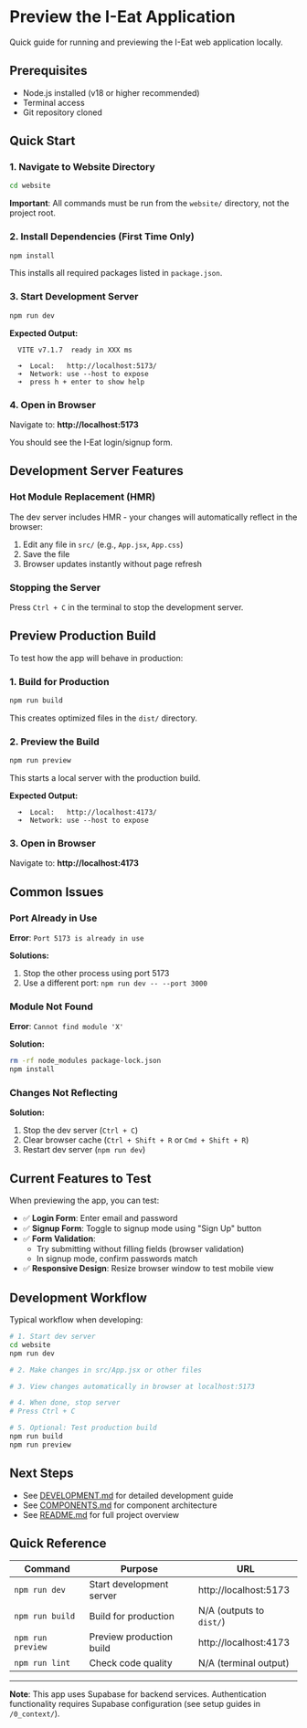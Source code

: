 # Preview the I-Eat Application

Quick guide for running and previewing the I-Eat web application locally.

## Prerequisites

- Node.js installed (v18 or higher recommended)
- Terminal access
- Git repository cloned

## Quick Start

### 1. Navigate to Website Directory

```bash
cd website
```

**Important**: All commands must be run from the `website/` directory, not the project root.

### 2. Install Dependencies (First Time Only)

```bash
npm install
```

This installs all required packages listed in `package.json`.

### 3. Start Development Server

```bash
npm run dev
```

**Expected Output:**
```
  VITE v7.1.7  ready in XXX ms

  ➜  Local:   http://localhost:5173/
  ➜  Network: use --host to expose
  ➜  press h + enter to show help
```

### 4. Open in Browser

Navigate to: **http://localhost:5173**

You should see the I-Eat login/signup form.

## Development Server Features

### Hot Module Replacement (HMR)

The dev server includes HMR - your changes will automatically reflect in the browser:

1. Edit any file in `src/` (e.g., `App.jsx`, `App.css`)
2. Save the file
3. Browser updates instantly without page refresh

### Stopping the Server

Press `Ctrl + C` in the terminal to stop the development server.

## Preview Production Build

To test how the app will behave in production:

### 1. Build for Production

```bash
npm run build
```

This creates optimized files in the `dist/` directory.

### 2. Preview the Build

```bash
npm run preview
```

This starts a local server with the production build.

**Expected Output:**
```
  ➜  Local:   http://localhost:4173/
  ➜  Network: use --host to expose
```

### 3. Open in Browser

Navigate to: **http://localhost:4173**

## Common Issues

### Port Already in Use

**Error**: `Port 5173 is already in use`

**Solutions:**
1. Stop the other process using port 5173
2. Use a different port: `npm run dev -- --port 3000`

### Module Not Found

**Error**: `Cannot find module 'X'`

**Solution:**
```bash
rm -rf node_modules package-lock.json
npm install
```

### Changes Not Reflecting

**Solution:**
1. Stop the dev server (`Ctrl + C`)
2. Clear browser cache (`Ctrl + Shift + R` or `Cmd + Shift + R`)
3. Restart dev server (`npm run dev`)

## Current Features to Test

When previewing the app, you can test:

- ✅ **Login Form**: Enter email and password
- ✅ **Signup Form**: Toggle to signup mode using "Sign Up" button
- ✅ **Form Validation**:
  - Try submitting without filling fields (browser validation)
  - In signup mode, confirm passwords match
- ✅ **Responsive Design**: Resize browser window to test mobile view

## Development Workflow

Typical workflow when developing:

```bash
# 1. Start dev server
cd website
npm run dev

# 2. Make changes in src/App.jsx or other files

# 3. View changes automatically in browser at localhost:5173

# 4. When done, stop server
# Press Ctrl + C

# 5. Optional: Test production build
npm run build
npm run preview
```

## Next Steps

- See [DEVELOPMENT.md](./DEVELOPMENT.md) for detailed development guide
- See [COMPONENTS.md](./COMPONENTS.md) for component architecture
- See [README.md](../README.md) for full project overview

## Quick Reference

| Command | Purpose | URL |
|---------|---------|-----|
| `npm run dev` | Start development server | http://localhost:5173 |
| `npm run build` | Build for production | N/A (outputs to `dist/`) |
| `npm run preview` | Preview production build | http://localhost:4173 |
| `npm run lint` | Check code quality | N/A (terminal output) |

---

**Note**: This app uses Supabase for backend services. Authentication functionality requires Supabase configuration (see setup guides in `/0_context/`).
